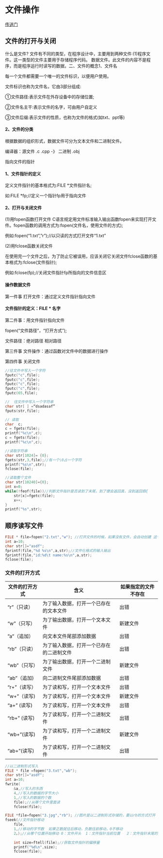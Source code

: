 # 文件操作

[传送门](https://www.bilibili.com/video/BV1jt4y1j7tF?p=12&vd_source=64709a8217a1bbd540960dd246f1356a)

## 文件的打开与关闭

什么是文件?
文件有不同的类型，在程序设计中，主要用到两种文件:(1)程序文件。这一类型的文件主要用于存储程序代码。
数据文件。此文件的内容不是程序，而是程序运行时读写的数据，二、文件的概念1、文件名

每一个文件都需要一个唯一的文件标识，以便用户使用。

文件标识也称为文件名，它由3部分组成:

①文件路径:表示文件在外存设备中的存储位置;

②文件名主干:表示文件的名字，可由用户自定义

③文件后缀:表示文件的性质，也称为文件的格式(如txt、ppt等)

#### 2、文件的分类

根据数据的组织形式，数据文件可分为文本文件和二进制文件。

 编译器：源文件 .c   .cpp   -》 二进制   .obj 

指向文件的指针
#### 1、文件指针的定义

定义文件指针的基本格式为:FILE *文件指针名;

如:FILE *fp;//定义一个指针fp用于指向文件

#### 2、打开与关闭文件
(1)用fopen函数打开文件
C语言规定用文件标准输入输出函数fopen来实现打开文件。fopen函数的调用方式为:fopen(文件名，使用文件的方式);

例如:fopen(“1.txt”,”r”);//以只读的方式打开文件“1.txt”

(2)用fclose函数关闭文件

在使用完一个文件之后，为了防止它被误用，应该关闭它关闭文件fclose函数的基本格式为:fclose(文件指针);

例如:fclose(fp);//关闭文件指针fp所指向的文件信息区

#### 操作数据文件

第一件事  打开文件：通过定义文件指针指向文件

#### 文件指针的定义：FILE  \*   名字

第二件事：用文件指针指向文件

fopen(“文件路径”，“打开方式”);

文件路径：绝对路径	相对路径

第三件事	文件操作：通过函数对文件中的数据进行操作

第四件事	关闭文件



```c
//往文件中写入一个字符
fputc("c",file);
fputc("c",file);
fputc("c",file);
fputc("c",file);
fputc(65,file);
```

```c
//  往文件中写入一个字符串
char str[ ] =“dsadasaf”
fputs(str,file);
```

```c
// 读取
char  c;
c = fgets(file);
printf("%c\n",c);
c = fgets(file);
printf("%c\n",c);
```

```c
//读取字符串
char str[1024]= {0};
fgets(str,3,file);//有一个\0占一个字符
printf("%s\n",str);
fclose(file);
```

```c
//读取整个文件
char str[10240]={0};
int x=0;
while(!feof(file))//判断文件指针是否读到了末尾，到了便会返回真，没到返回假{
    str[x]=fgetc(file);
	x++;
}
printf("%s",str);

```

## 顺序读写文件

```c
FILE * file=fopen("2.txt","w"); //打开文件的时候，如果没有文件，会自动创建 这个文件
int a=10;
char str[]="asdf";
fprintf(file,"%d %s\n",a,str);//文件化格式的输入输出
fprintf(file,"id:%d\t name:%s\n",a,str);
fclose(file);
```

### 文件的打开方式

| 文件的打开方式 | 含义                                     | 如果指定的文件不存在 |
| -------------- | ---------------------------------------- | -------------------- |
| “r”（只读）    | 为了输入数据，打开一个已存在的文本文件   | 出错                 |
| “w”（只写）    | 为了输出数据，打开一个文本文件           | 新建文件             |
| ”a”（追加）    | 向文本文件尾部添加数据                   | 出错                 |
| “rb”（只读）   | 为了输入数据，打开一个已存在的二进制文件 | 出错                 |
| “wb”（只写）   | 为了输出数据，打开一个二进制文件         | 新建文件             |
| “ab”（追加)    | 向二进制文件尾部添加数据                 | 出错                 |
| “r+”（读写）   | 为了读和写，打开一个文本文件             | 出错                 |
| “w+”（读写)    | 为了读和写，打开一个文本文件             | 新建文件             |
| “a+”   (读写)  | 为了读和写，打开一个文本文件             | 出错                 |
| “rb+”  (读写)  | 为了读和写，打开一个二进制文件           | 出错                 |
| “wb+”(读写)    | 为了读和写，打开一个二进制文件           | 新建文件             |
| “ab+”(读写)    | 为了读和写，打开一个二进制文件           | 出错                 |

```c
//以二进制形式写入
FILE * file =fopen("3.txt","wb");
char str[]="asdf";
int a=10;
fwrite(
	&a,//写入的东西
    4,//写入的数据的字节大小
    1,//写入的数据的个数
    file);//从哪个文件里面读
    fclose(file);
```

```c
FILE *file=fopen("3.jpg","rb"); //图片是以二进制形式存储的，要以rb的方式打开
fseek(//文件指针移动
	file,
	1,//移动的字节数  如果正数就往后移动，负数往前移动，0不移动
	2，);//从哪个位置开始移动	0：文件开头  1：文件指针当前位置   2：文件指针末尾的位置
    
    int size=ftell(file);//获取文件指针的偏移量
    printf("%d\n",size);
    fclose(file);
 
```

